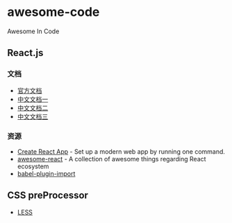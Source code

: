 # awesome-code

Awesome In Code

## React.js

### 文档

- [官方文档](https://reactjs.org)
- [中文文档一](https://zh-hans.reactjs.org)
- [中文文档二](https://react.docschina.org)
- [中文文档三](http://react.html.cn)

### 资源

- [Create React App](https://create-react-app.dev) - Set up a modern web app by running one command.
- [awesome-react](https://github.com/enaqx/awesome-react) - A collection of awesome things regarding React ecosystem
- [babel-plugin-import](https://github.com/ant-design/babel-plugin-import)


## CSS preProcessor

- [LESS](http://lesscss.org)

